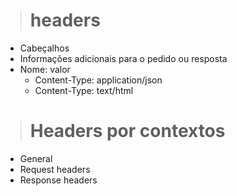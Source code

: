 ># headers 

- Cabeçalhos
- Informações adicionais para o pedido ou resposta
- Nome: valor
  - Content-Type: application/json
  - Content-Type: text/html

># Headers por contextos

- General
- Request headers
- Response headers